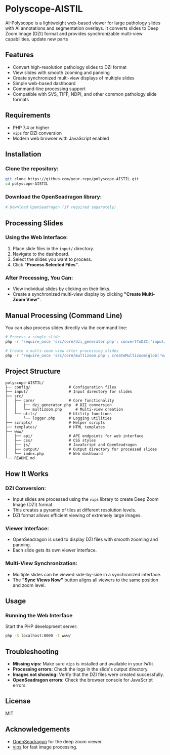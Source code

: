 # Polyscope-AISTIL

AI-Polyscope is a lightweight web-based viewer for large pathology slides with AI annotations and segmentation overlays. It converts slides to Deep Zoom Image (DZI) format and provides synchronizable multi-view capabilities.
update new parts
## Features

- Convert high-resolution pathology slides to DZI format  
- View slides with smooth zooming and panning  
- Create synchronized multi-view displays of multiple slides  
- Simple web-based dashboard  
- Command-line processing support  
- Compatible with SVS, TIFF, NDPI, and other common pathology slide formats  

## Requirements

- PHP 7.4 or higher  
- `vips` for DZI conversion  
- Modern web browser with JavaScript enabled  

## Installation

### Clone the repository:
```bash
git clone https://github.com/your-repo/polyscope-AISTIL.git
cd polyscope-AISTIL
```

### Download the OpenSeadragon library:
```bash
# Download OpenSeadragon (if required separately)
```

## Processing Slides

### Using the Web Interface:

1. Place slide files in the `input/` directory.  
2. Navigate to the dashboard.  
3. Select the slides you want to process.  
4. Click **"Process Selected Files"**.  

### After Processing, You Can:

- View individual slides by clicking on their links.  
- Create a synchronized multi-view display by clicking **"Create Multi-Zoom View"**.  

## Manual Processing (Command Line)
You can also process slides directly via the command line:

```bash
# Process a single slide
php -r "require_once 'src/core/dzi_generator.php'; convertToDZI('input/slide.svs', 'www/output');"

# Create a multi-zoom view after processing slides
php -r "require_once 'src/core/multizoom.php'; createMultizoom(glob('www/output/*/*.dzi'), 'www/output/multizoom');"
```

## Project Structure

```
polyscope-AISTIL/
├── config/                 # Configuration files
├── input/                  # Input directory for slides
├── src/
│   ├── core/               # Core functionality
│   │   ├── dzi_generator.php  # DZI conversion
│   │   └── multizoom.php      # Multi-view creation
│   └── utils/              # Utility functions
│       └── logger.php      # Logging utilities
├── scripts/                # Helper scripts
├── templates/              # HTML templates
├── www/
│   ├── api/                # API endpoints for web interface
│   ├── css/                # CSS styles
│   ├── js/                 # JavaScript and OpenSeadragon
│   ├── output/             # Output directory for processed slides
│   └── index.php           # Web dashboard
└── README.md
```

## How It Works

### DZI Conversion:

- Input slides are processed using the `vips` library to create Deep Zoom Image (DZI) format.  
- This creates a pyramid of tiles at different resolution levels.  
- DZI format allows efficient viewing of extremely large images.  

### Viewer Interface:

- OpenSeadragon is used to display DZI files with smooth zooming and panning.  
- Each slide gets its own viewer interface.  

### Multi-View Synchronization:

- Multiple slides can be viewed side-by-side in a synchronized interface.  
- The **"Sync Views Now"** button aligns all viewers to the same position and zoom level.  

## Usage

### Running the Web Interface

Start the PHP development server:
```bash
php -S localhost:8000 -t www/
```

## Troubleshooting

- **Missing vips:** Make sure `vips` is installed and available in your `PATH`.  
- **Processing errors:** Check the logs in the slide's output directory.  
- **Images not showing:** Verify that the DZI files were created successfully.  
- **OpenSeadragon errors:** Check the browser console for JavaScript errors.  

## License
MIT

## Acknowledgements

- [OpenSeadragon](https://openseadragon.github.io/) for the deep zoom viewer.  
- [vips](https://libvips.github.io/libvips/) for fast image processing.

